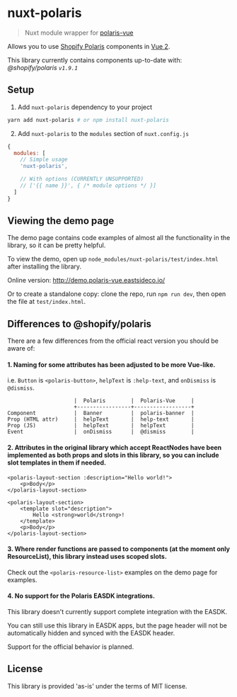 # nuxt-polaris

> Nuxt module wrapper for [polaris-vue](https://github.com/EastsideCo/polaris-vue)

Allows you to use [Shopify Polaris](http://polaris.shopify.com/) components in [Vue 2](http://vuejs.org/).

This library currently contains components up-to-date with: _@shopify/polaris `v1.9.1`_



## Setup

1. Add `nuxt-polaris` dependency to your project

```bash
yarn add nuxt-polaris # or npm install nuxt-polaris
```

2. Add `nuxt-polaris` to the `modules` section of `nuxt.config.js`

```js
{
  modules: [
    // Simple usage
    'nuxt-polaris',

    // With options (CURRENTLY UNSUPPORTED)
    // ['{{ name }}', { /* module options */ }]
  ]
}
```



## Viewing the demo page
The demo page contains code examples of almost all the functionality in the library, so it can be pretty helpful.

To view the demo, open up `node_modules/nuxt-polaris/test/index.html` after installing the library.

Online version: http://demo.polaris-vue.eastsideco.io/

Or to create a standalone copy: clone the repo, run `npm run dev`, then open the file at `test/index.html`.



## Differences to @shopify/polaris

There are a few differences from the official react version you should be aware of:

#### 1. Naming for some attributes has been adjusted to be more Vue-like.
i.e. `Button` is `<polaris-button>`, `helpText` is `:help-text`, and `onDismiss` is `@dismiss`.

```
                     |  Polaris        |  Polaris-Vue     |
                     +-----------------+------------------+
Component            |  Banner         |  polaris-banner  |
Prop (HTML attr)     |  helpText       |  help-text       |
Prop (JS)            |  helpText       |  helpText        |
Event                |  onDismiss      |  @dismiss        |

```

#### 2. Attributes in the original library which accept ReactNodes have been implemented as both props and slots in this library, so you can include slot templates in them if needed.
```
<polaris-layout-section :description="Hello world!">
    <p>Body</p>
</polaris-layout-section>
```
```
<polaris-layout-section>
    <template slot="description">
        Hello <strong>world</strong>!
    </template>
    <p>Body</p>
</polaris-layout-section>
```

#### 3. Where render functions are passed to components (at the moment only ResourceList), this library instead uses scoped slots.
Check out the `<polaris-resource-list>` examples on the demo page for examples.

#### 4. No support for the Polaris EASDK integrations.
This library doesn't currently support complete integration with the EASDK.

You can still use this library in EASDK apps, but the page header will not be automatically hidden and synced with the EASDK header.

Support for the official behavior is planned.



## License

This library is provided 'as-is' under the terms of MIT license.
